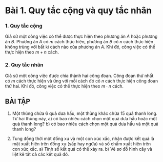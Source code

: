 # Bài 1. Quy tắc cộng và quy tắc nhân

### 1. Quy tắc cộng

Giả sử một công việc có thể được thực hiện theo phương án $A$ hoặc phương án $B$. Phương án $A$ có $m$ cách thực hiện, phương án $B$ có $n$ cách thực hiện không trùng với bất kì cách nào của phương án $A$. Khi đó, công việc có thể thực hiện theo $m + n$ cách.

### 2. Quy tắc nhân

Giả sử một công việc được chia thành hai công đoạn. Công đoạn thứ nhất có $m$ cách thực hiện và ứng với mỗi cách đó có $n$ cách thực hiện công đoạn thứ hai. Khi đó, công việc có thể thực hiện theo $m \cdot n$ cách.

## BÀI TẬP

1. Một thùng chứa 6 quả dưa hấu, một thùng khác chứa 15 quả thanh long. Từ hai thùng này,
a) có bao nhiêu cách chọn một quả dưa hấu hoặc một quả thanh long?
b) có bao nhiêu cách chọn một quả dưa hấu và một quả thanh long?

2. Tung đồng thời một đồng xu và một con xúc xắc, nhận được kết quả là mặt xuất hiện trên đồng xu (sấp hay ngửa) và số chấm xuất hiện trên con xúc xắc.
a) Tính số kết quả có thể xảy ra.
b) Vẽ sơ đồ hình cây và liệt kê tất cả các kết quả đó.

